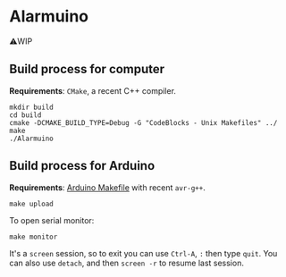 # Alarmuino

⚠️WIP

## Build process for computer

**Requirements**: `CMake`, a recent C++ compiler.

```
mkdir build
cd build
cmake -DCMAKE_BUILD_TYPE=Debug -G "CodeBlocks - Unix Makefiles" ../
make
./Alarmuino
```

## Build process for Arduino

**Requirements**: [Arduino Makefile](https://github.com/sudar/Arduino-Makefile#requirements) with recent `avr-g++`.

```
make upload
```

To open serial monitor:
```
make monitor
```
It's a `screen` session, so to exit you can use `Ctrl-A`, `:` then type `quit`.
You can also use `detach`, and then `screen -r` to resume last session.
